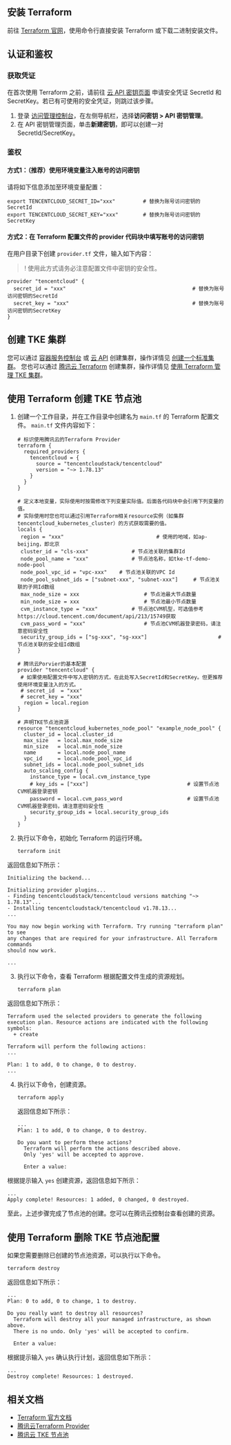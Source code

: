 ## 安装 Terraform
前往 [Terraform 官网](https://developer.hashicorp.com/terraform/downloads)，使用命令行直接安装 Terraform 或下载二进制安装文件。

## 认证和鉴权
### 获取凭证
在首次使用 Terraform 之前，请前往 [云 API 密钥页面](https://console.cloud.tencent.com/cam/capi) 申请安全凭证 SecretId 和 SecretKey。若已有可使用的安全凭证，则跳过该步骤。
1. 登录 [访问管理控制台](https://console.cloud.tencent.com/cam/overview)，在左侧导航栏，选择**访问密钥 > API 密钥管理**。
2. 在 API 密钥管理页面，单击**新建密钥**，即可以创建一对 SecretId/SecretKey。



### 鉴权

#### 方式1：（推荐）使用环境变量注入账号的访问密钥
请将如下信息添加至环境变量配置：
```
export TENCENTCLOUD_SECRET_ID="xxx"			# 替换为账号访问密钥的SecretId
export TENCENTCLOUD_SECRET_KEY="xxx"		# 替换为账号访问密钥的SecretKey
```

#### 方式2：在 Terraform 配置文件的 provider 代码块中填写账号的访问密钥
在用户目录下创建 `provider.tf` 文件，输入如下内容：
>! 使用此方式请务必注意配置文件中密钥的安全性。
>
```
provider "tencentcloud" {
  secret_id = "xxx"											# 替换为账号访问密钥的SecretId
  secret_key = "xxx"										# 替换为账号访问密钥的SecretKey
}
```

## 创建 TKE 集群
您可以通过 [容器服务控制台](https://console.cloud.tencent.com/tke2/overview) 或 [云 API](https://cloud.tencent.com/document/product/1278/46696) 创建集群，操作详情见 [创建一个标准集群](https://cloud.tencent.com/document/product/457/32189)。 
您也可以通过 [腾讯云 Terraform](https://registry.terraform.io/providers/tencentcloudstack/tencentcloud/1.79.0) 创建集群，操作详情见 [使用 Terraform 管理 TKE 集群](https://cloud.tencent.com/document/product/457/32189)。 

## 使用 Terraform 创建 TKE 节点池
  
1. 创建一个工作目录，并在工作目录中创建名为 `main.tf` 的 Terraform 配置文件。
`main.tf` 文件内容如下：

   ```
   # 标识使用腾讯云的Terraform Provider
   terraform {
     required_providers {
       tencentcloud = {
         source = "tencentcloudstack/tencentcloud"
         version = "~> 1.78.13"
       }
     }
   }
   
   # 定义本地变量，实际使用时按需修改下列变量实际值。后面各代码块中会引用下列变量的值。
   # 实际使用时您也可以通过引用Terraform相关resource实例（如集群tencentcloud_kubernetes_cluster）的方式获取需要的值。
   locals {
   	region = "xxx"								# 使用的地域，如ap-beijing，即北京
   	cluster_id = "cls-xxx" 				# 节点池关联的集群Id
   	node_pool_name = "xxx"				# 节点池名称，如tke-tf-demo-node-pool
   	node_pool_vpc_id = "vpc-xxx"	# 节点池关联的VPC Id
   	node_pool_subnet_ids = ["subnet-xxx", "subnet-xxx"]		# 节点池关联的子网Id数组
   	max_node_size = xxx						# 节点池最大节点数量
   	min_node_size = xxx						# 节点池最小节点数量
   	cvm_instance_type = "xxx"			# 节点池CVM机型，可选值参考https://cloud.tencent.com/document/api/213/15749获取
   	cvm_pass_word = "xxx"					# 节点池CVM机器登录密码，请注意密码安全性
   	security_group_ids = ["sg-xxx", "sg-xxx"] 						# 节点池关联的安全组Id数组
   }
   
   # 腾讯云Porvier的基本配置
   provider "tencentcloud" {
   	# 如果使用配置文件中写入密钥的方式，在此处写入SecretId和SecretKey。但更推荐使用环境变量注入的方式。
   	# secret_id  = "xxx"
   	# secret_key = "xxx"
     region = local.region 			
   }
   
   # 声明TKE节点池资源
   resource "tencentcloud_kubernetes_node_pool" "example_node_pool" {
     cluster_id = local.cluster_id
     max_size   = local.max_node_size
     min_size   = local.min_node_size
     name       = local.node_pool_name
     vpc_id     = local.node_pool_vpc_id
     subnet_ids = local.node_pool_subnet_ids
     auto_scaling_config {
       instance_type = local.cvm_instance_type
       # key_ids = ["xxx"]                                # 设置节点池CVM机器登录密钥
       password = local.cvm_pass_word                     # 设置节点池CVM机器登录密码，请注意密码安全性
       security_group_ids = local.security_group_ids
     }
   }
   ```
   

2. 执行以下命令，初始化 Terraform 的运行环境。
   ```
   terraform init
   ```
返回信息如下所示：
   ```   
   Initializing the backend...
   
   Initializing provider plugins...
   - Finding tencentcloudstack/tencentcloud versions matching "~> 1.78.13"...
   - Installing tencentcloudstack/tencentcloud v1.78.13...
   ...
   
   You may now begin working with Terraform. Try running "terraform plan" to see
   any changes that are required for your infrastructure. All Terraform commands
   should now work.
   
   ...
   ```

3. 执行以下命令，查看 Terraform 根据配置文件生成的资源规划。
   ```
   terraform plan
   ```
返回信息如下所示：

   ```   
   Terraform used the selected providers to generate the following execution plan. Resource actions are indicated with the following symbols:
     + create
   
   Terraform will perform the following actions:
   ...
   
   Plan: 1 to add, 0 to change, 0 to destroy.
   ...
   ```
4. 执行以下命令，创建资源。
   ```
   terraform apply
   ```
	 返回信息如下所示：
   ```
   ...
   Plan: 1 to add, 0 to change, 0 to destroy.
   
   Do you want to perform these actions?
     Terraform will perform the actions described above.
     Only 'yes' will be accepted to approve.
   
     Enter a value: 
   ```
根据提示输入 `yes` 创建资源，返回信息如下所示： 
   ```
   ...
   Apply complete! Resources: 1 added, 0 changed, 0 destroyed.
   ```
   
   至此，上述步骤完成了节点池的创建。您可以在腾讯云控制台查看创建的资源。



## 使用 Terraform 删除 TKE 节点池配置

如果您需要删除已创建的节点池资源，可以执行以下命令。

```
terraform destroy
```

返回信息如下所示：
```
...
Plan: 0 to add, 0 to change, 1 to destroy.

Do you really want to destroy all resources?
  Terraform will destroy all your managed infrastructure, as shown above.
  There is no undo. Only 'yes' will be accepted to confirm.

  Enter a value: 
```
根据提示输入 `yes` 确认执行计划，返回信息如下所示： 
 
```
...
Destroy complete! Resources: 1 destroyed.
```



## 相关文档

- [Terraform 官方文档](https://developer.hashicorp.com/terraform)
- [腾讯云Terraform Provider](https://registry.terraform.io/providers/tencentcloudstack/tencentcloud)
- [腾讯云 TKE 节点池](https://cloud.tencent.com/document/product/457/43719)
